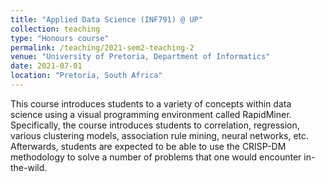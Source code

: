 ```yaml
---
title: "Applied Data Science (INF791) @ UP"
collection: teaching
type: "Honours course"
permalink: /teaching/2021-sem2-teaching-2
venue: "University of Pretoria, Department of Informatics"
date: 2021-07-01
location: "Pretoria, South Africa"
---
```


This course introduces students to a variety of concepts within data science using a visual programming environment called RapidMiner. Specifically, the course introduces students to correlation, regression, various clustering models, association rule mining, neural networks, etc. Afterwards, students are expected to be able to use the CRISP-DM methodology to solve a number of problems that one would encounter in-the-wild.